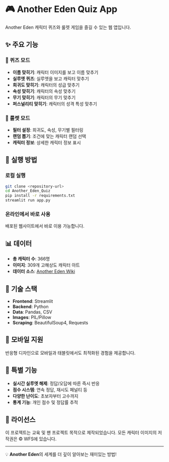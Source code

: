 # 🎮 Another Eden Quiz App

Another Eden 캐릭터 퀴즈와 룰렛 게임을 즐길 수 있는 웹 앱입니다.

## ✨ 주요 기능

### 🎯 퀴즈 모드
- **이름 맞히기**: 캐릭터 이미지를 보고 이름 맞추기
- **실루엣 퀴즈**: 실루엣을 보고 캐릭터 맞추기
- **희귀도 맞히기**: 캐릭터의 성급 맞추기
- **속성 맞히기**: 캐릭터의 속성 맞추기
- **무기 맞히기**: 캐릭터의 무기 맞추기
- **퍼스널리티 맞히기**: 캐릭터의 성격 특성 맞추기

### 🎰 룰렛 모드
- **필터 설정**: 희귀도, 속성, 무기별 필터링
- **랜덤 뽑기**: 조건에 맞는 캐릭터 랜덤 선택
- **캐릭터 정보**: 상세한 캐릭터 정보 표시

## 🚀 실행 방법

### 로컬 실행
```bash
git clone <repository-url>
cd Another_Eden_Quiz
pip install -r requirements.txt
streamlit run app.py
```

### 온라인에서 바로 사용
배포된 웹사이트에서 바로 이용 가능합니다.

## 📊 데이터
- **총 캐릭터 수**: 366명
- **이미지**: 309개 고해상도 캐릭터 아트
- **데이터 소스**: [Another Eden Wiki](https://anothereden.wiki)

## 🔧 기술 스택
- **Frontend**: Streamlit
- **Backend**: Python
- **Data**: Pandas, CSV
- **Images**: PIL/Pillow
- **Scraping**: BeautifulSoup4, Requests

## 📱 모바일 지원
반응형 디자인으로 모바일과 태블릿에서도 최적화된 경험을 제공합니다.

## 🎨 특별 기능
- **실시간 실루엣 해제**: 정답/오답에 따른 즉시 반응
- **점수 시스템**: 연속 정답, 재시도 페널티 등
- **다양한 난이도**: 초보자부터 고수까지
- **통계 기능**: 개인 점수 및 정답률 추적

## 📄 라이선스
이 프로젝트는 교육 및 팬 프로젝트 목적으로 제작되었습니다.
모든 캐릭터 이미지의 저작권은 © WFS에 있습니다.

---
💡 **Another Eden**의 세계를 더 깊이 알아보는 재미있는 방법!